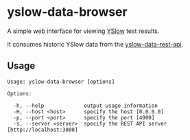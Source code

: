 # yslow-data-browser

A simple web interface for viewing [YSlow](http://yslow.org) test results.

It consumes historic YSlow data from the [yslow-data-rest-api](https://github.com/robinjmurphy/yslow-data-rest-api).

## Usage

```
Usage: yslow-data-browser [options]

Options:

  -h, --help             output usage information
  -H, --host <host>      specify the host [0.0.0.0]
  -p, --port <port>      specify the port [4000]
  -s, --server <server>  specify the REST API server [http://localhost:3000]
```